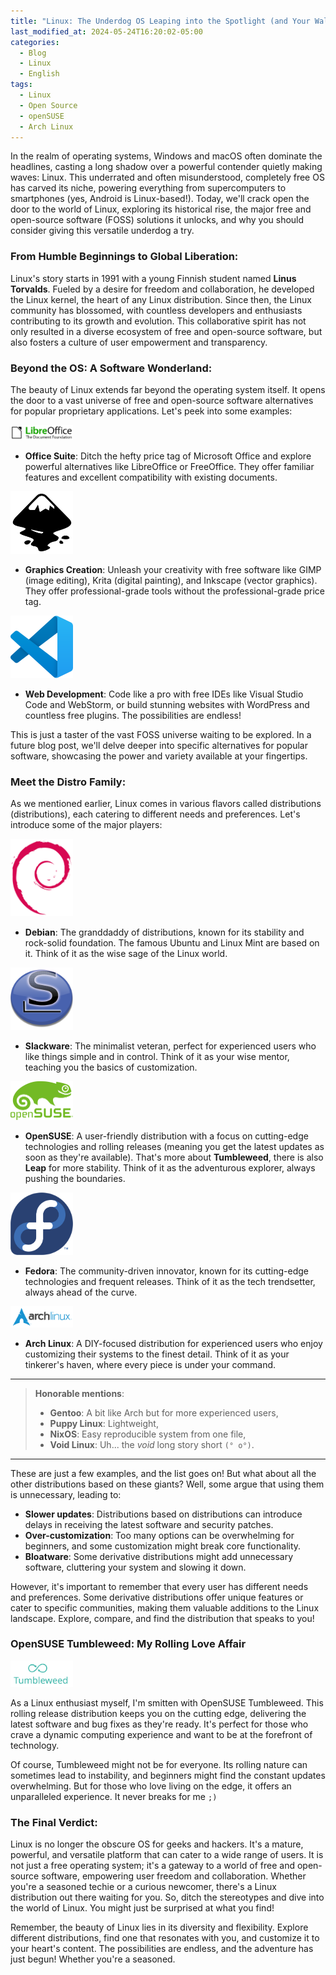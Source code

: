 ```yaml
---
title: "Linux: The Underdog OS Leaping into the Spotlight (and Your Wallet)"
last_modified_at: 2024-05-24T16:20:02-05:00
categories:
  - Blog
  - Linux
  - English
tags:
  - Linux
  - Open Source
  - openSUSE
  - Arch Linux
---
```


In the realm of operating systems, Windows and macOS often dominate the headlines, casting a long shadow over a powerful contender quietly making waves: Linux. This underrated and often misunderstood, completely free OS has carved its niche, powering everything from supercomputers to smartphones (yes, Android is Linux-based!). Today, we'll crack open the door to the world of Linux, exploring its historical rise, the major free and open-source software (FOSS) solutions it unlocks, and why you should consider giving this versatile underdog a try.

### From Humble Beginnings to Global Liberation:

Linux's story starts in 1991 with a young Finnish student named **Linus Torvalds**. Fueled by a desire for freedom and collaboration, he developed the Linux kernel, the heart of any Linux distribution. Since then, the Linux community has blossomed, with countless developers and enthusiasts contributing to its growth and evolution. This collaborative spirit has not only resulted in a diverse ecosystem of free and open-source software, but also fosters a culture of user empowerment and transparency.

### Beyond the OS: A Software Wonderland:

The beauty of Linux extends far beyond the operating system itself. It opens the door to a vast universe of free and open-source software alternatives for popular proprietary applications. Let's peek into some examples:

![LibreOffice_Logo](/assets/svg/LibreOffice_Logo.svg "LibreOffice logo")
* **Office Suite**: Ditch the hefty price tag of Microsoft Office and explore powerful alternatives like LibreOffice or FreeOffice. They offer familiar features and excellent compatibility with existing documents.

![Inkscape_Logo](/assets/svg/Inkscape_Logo.svg "Inkscape logo")
* **Graphics Creation**: Unleash your creativity with free software like GIMP (image editing), Krita (digital painting), and Inkscape (vector graphics). They offer professional-grade tools without the professional-grade price tag.

![Visual_Studio_Code_Logo](/assets/svg/Visual_Studio_Code_Logo.svg "Visual Studio Code logo")
* **Web Development**: Code like a pro with free IDEs like Visual Studio Code and WebStorm, or build stunning websites with WordPress and countless free plugins. The possibilities are endless!

This is just a taster of the vast FOSS universe waiting to be explored. In a future blog post, we'll delve deeper into specific alternatives for popular software, showcasing the power and variety available at your fingertips.

### Meet the Distro Family:

As we mentioned earlier, Linux comes in various flavors called distributions (distributions), each catering to different needs and preferences. Let's introduce some of the major players:

![Debian_Logo](/assets/svg/Debian_Logo.svg "Debian logo")
* **Debian**: The granddaddy of distributions, known for its stability and rock-solid foundation. The famous Ubuntu and Linux Mint are based on it. Think of it as the wise sage of the Linux world.

![Slackware_Logo](/assets/svg/Slackware_logo.svg "Slackware logo")
* **Slackware**: The minimalist veteran, perfect for experienced users who like things simple and in control. Think of it as your wise mentor, teaching you the basics of customization.

![OpenSUSE_Logo](/assets/svg/OpenSUSE_Logo.svg "OpenSUSE logo")
* **OpenSUSE**: A user-friendly distribution with a focus on cutting-edge technologies and rolling releases (meaning you get the latest updates as soon as they're available). That's more about **Tumbleweed**, there is also **Leap** for more stability. Think of it as the adventurous explorer, always pushing the boundaries.

![Fedora_Logo](/assets/svg/Fedora_logo.svg "Fedora logo")
* **Fedora**: The community-driven innovator, known for its cutting-edge technologies and frequent releases. Think of it as the tech trendsetter, always ahead of the curve.

![Arch_Linux_Logo](/assets/svg/Archlinux_Logo_Dark.svg "Arch Linux logo")
* **Arch Linux**: A DIY-focused distribution for experienced users who enjoy customizing their systems to the finest detail. Think of it as your tinkerer's haven, where every piece is under your command.

---

> **Honorable mentions**: 
> * **Gentoo**: A bit like Arch but for more experienced users,
> * **Puppy Linux**: Lightweight, 
> * **NixOS**: Easy reproducible system from one file, 
> * **Void Linux**: Uh... the *void* long story short `(° o°)`.

----

These are just a few examples, and the list goes on! But what about all the other distributions based on these giants? Well, some argue that using them is unnecessary, leading to:

* **Slower updates**: Distributions based on distributions can introduce delays in receiving the latest software and security patches.
* **Over-customization**: Too many options can be overwhelming for beginners, and some customization might break core functionality.
* **Bloatware**: Some derivative distributions might add unnecessary software, cluttering your system and slowing it down.

However, it's important to remember that every user has different needs and preferences. Some derivative distributions offer unique features or cater to specific communities, making them valuable additions to the Linux landscape. Explore, compare, and find the distribution that speaks to you!

### OpenSUSE Tumbleweed: My Rolling Love Affair

![OpenSUSE_Tumbleweed_Logo](/assets/svg/OpenSUSE_Tumbleweed_Green_Logo.svg "OpenSUSE Tumbleweed logo")

As a Linux enthusiast myself, I'm smitten with OpenSUSE Tumbleweed. This rolling release distribution keeps you on the cutting edge, delivering the latest software and bug fixes as they're ready. It's perfect for those who crave a dynamic computing experience and want to be at the forefront of technology.

Of course, Tumbleweed might not be for everyone. Its rolling nature can sometimes lead to instability, and beginners might find the constant updates overwhelming. But for those who love living on the edge, it offers an unparalleled experience. It never breaks for me `;)`

### The Final Verdict:

Linux is no longer the obscure OS for geeks and hackers. It's a mature, powerful, and versatile platform that can cater to a wide range of users. It is not just a free operating system; it's a gateway to a world of free and open-source software, empowering user freedom and collaboration. Whether you're a seasoned techie or a curious newcomer, there's a Linux distribution out there waiting for you. So, ditch the stereotypes and dive into the world of Linux. You might just be surprised at what you find!

Remember, the beauty of Linux lies in its diversity and flexibility. Explore different distributions, find one that resonates with you, and customize it to your heart's content. The possibilities are endless, and the adventure has just begun! Whether you're a seasoned.

<div hidden>
    <style>
        img[alt=LibreOffice_Logo] { width: 100px; }
        img[alt=Inkscape_Logo] { width: 100px; }
        img[alt=Visual_Studio_Code_Logo] { width: 100px; }
        img[alt=Debian_Logo] { width: 100px; }
        img[alt=Slackware_Logo] { width: 100px; }
        img[alt=OpenSUSE_Logo] { width: 100px; }
        img[alt=Fedora_Logo] { width: 100px; }
        img[alt=Arch_Linux_Logo] { width: 100px; }
        img[alt=OpenSUSE_Tumbleweed_Logo] { width: 100px; }
    </style>
</div>
